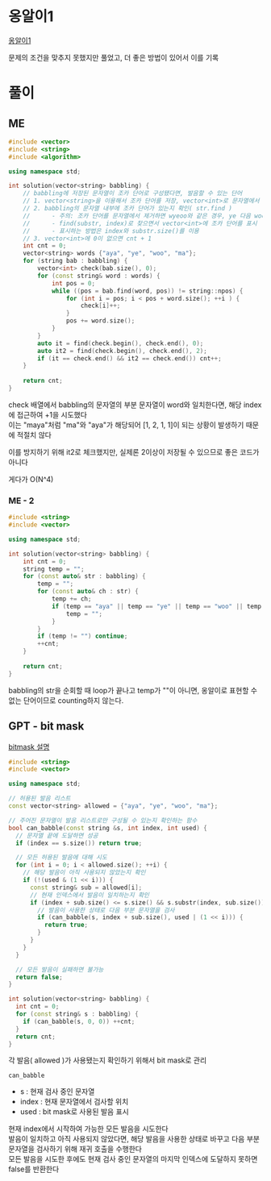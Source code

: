 # 옹알이1
[옹알이1](https://school.programmers.co.kr/learn/courses/30/lessons/120956)   

문제의 조건을 맞추지 못했지만 풀었고, 더 좋은 방법이 있어서 이를 기록   

# 풀이
## ME
```cpp
#include <vector>
#include <string>
#include <algorithm>

using namespace std;

int solution(vector<string> babbling) {
    // babbling에 저장된 문자열이 조카 단어로 구성됐다면, 발음할 수 있는 단어
    // 1. vector<string>을 이용해서 조카 단어를 저장, vector<int>로 문자열에서 조카 단어를 표시
    // 2. babbling의 문자열 내부에 조카 단어가 있는지 확인( str.find )
    //      - 주의: 조카 단어를 문자열에서 제거하면 wyeoo와 같은 경우, ye 다음 woo를 발음할 수 있게 한다
    //      - find(substr, index)로 찾으면서 vector<int>에 조카 단어를 표시
    //      - 표시하는 방법은 index와 substr.size()를 이용
    // 3. vector<int>에 0이 없으면 cnt + 1
    int cnt = 0;
    vector<string> words {"aya", "ye", "woo", "ma"};
    for (string bab : babbling) {
        vector<int> check(bab.size(), 0);
        for (const string& word : words) {
            int pos = 0;
            while ((pos = bab.find(word, pos)) != string::npos) {
                for (int i = pos; i < pos + word.size(); ++i ) {
                    check[i]++;
                }
                pos += word.size();
            }
        }
        auto it = find(check.begin(), check.end(), 0);
        auto it2 = find(check.begin(), check.end(), 2);
        if (it == check.end() && it2 == check.end()) cnt++;
    }
    
    return cnt;
}
```
check 배열에서 babbling의 문자열의 부분 문자열이 word와 일치한다면, 해당 index에 접근하여 +1을 시도했다   
이는 "maya"처럼 "ma"와 "aya"가 해당되어 [1, 2, 1, 1]이 되는 상황이 발생하기 때문에 적절치 않다   

이를 방지하기 위해 it2로 체크했지만, 실제론 2이상이 저장될 수 있으므로 좋은 코드가 아니다   

게다가 O(N^4)   

### ME - 2
```cpp
#include <string>
#include <vector>

using namespace std;

int solution(vector<string> babbling) {
    int cnt = 0;
    string temp = "";
    for (const auto& str : babbling) {
        temp = "";
        for (const auto& ch : str) {
            temp += ch;
            if (temp == "aya" || temp == "ye" || temp == "woo" || temp == "ma") {
                temp = "";
            }
        }
        if (temp != "") continue;
        ++cnt;
    }
    
    return cnt;
}
```
babbling의 str을 순회할 때 loop가 끝나고 temp가 ""이 아니면, 옹알이로 표현할 수 없는 단어이므로 counting하지 않는다.   

## GPT - bit mask
[ bitmask 설명 ](/1_Algorithm/4_bitwise_operation.md/#12-bit-mask)   
```cpp
#include <string>
#include <vector>

using namespace std;

// 허용된 발음 리스트
const vector<string> allowed = {"aya", "ye", "woo", "ma"};

// 주어진 문자열이 발음 리스트로만 구성될 수 있는지 확인하는 함수
bool can_babble(const string &s, int index, int used) {
  // 문자열 끝에 도달하면 성공
  if (index == s.size()) return true;

  // 모든 허용된 발음에 대해 시도
  for (int i = 0; i < allowed.size(); ++i) {
    // 해당 발음이 아직 사용되지 않았는지 확인
    if (!(used & (1 << i))) {
      const string& sub = allowed[i];
      // 현재 인덱스에서 발음이 일치하는지 확인
      if (index + sub.size() <= s.size() && s.substr(index, sub.size()) == sub) {
        // 발음이 사용한 상태로 다음 부분 문자열을 검사
        if (can_babble(s, index + sub.size(), used | (1 << i))) {
          return true;
        }
      }
    }
  }

  // 모든 발음이 실패하면 불가능
  return false;
}

int solution(vector<string> babbling) {
  int cnt = 0;
  for (const string& s : babbling) {
    if (can_babble(s, 0, 0)) ++cnt;
  }
  return cnt;
}
```
각 발음( allowed )가 사용됐는지 확인하기 위해서 bit mask로 관리   

`can_babble`
- s : 현재 검사 중인 문자열
- index : 현재 문자열에서 검사할 위치
- used : bit mask로 사용된 발음 표시

현재 index에서 시작하여 가능한 모든 발음을 시도한다   
발음이 일치하고 아직 사용되지 않았다면, 해당 발음을 사용한 상태로 바꾸고 다음 부분 문자열을 검사하기 위해 재귀 호출을 수행한다   
모든 발음을 시도한 후에도 현재 검사 중인 문자열의 마지막 인덱스에 도달하지 못하면 false를 반환한다   

